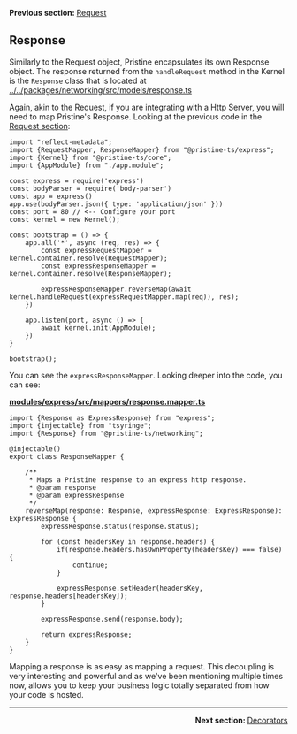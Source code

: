 <p>
   <strong>Previous section: </strong> <a href="docs/getting-started/03-controllers/02.request.md">Request</a>
</p>


Response
-------

Similarly to the Request object, Pristine encapsulates its own Response object. The response returned from the `handleRequest` method in the Kernel is the `Response` class that is
located at [../../packages/networking/src/models/response.ts](../../packages/networking/src/models/response.ts)

Again, akin to the Request, if you are integrating with a Http Server, you will need to map Pristine's Response. Looking at the previous code in the [Request section](02.request.md):

```
import "reflect-metadata";
import {RequestMapper, ResponseMapper} from "@pristine-ts/express";
import {Kernel} from "@pristine-ts/core";
import {AppModule} from "./app.module";

const express = require('express')
const bodyParser = require('body-parser')
const app = express()
app.use(bodyParser.json({ type: 'application/json' }))
const port = 80 // <-- Configure your port
const kernel = new Kernel();

const bootstrap = () => {
    app.all('*', async (req, res) => {
        const expressRequestMapper = kernel.container.resolve(RequestMapper);
        const expressResponseMapper = kernel.container.resolve(ResponseMapper);

        expressResponseMapper.reverseMap(await kernel.handleRequest(expressRequestMapper.map(req)), res);
    })

    app.listen(port, async () => {
        await kernel.init(AppModule);
    })
}

bootstrap();
```

You can see the `expressResponseMapper`. Looking deeper into the code, you can see:

**[modules/express/src/mappers/response.mapper.ts](modules/express/src/mappers/response.mapper.ts)**

```
import {Response as ExpressResponse} from "express";
import {injectable} from "tsyringe";
import {Response} from "@pristine-ts/networking";

@injectable()
export class ResponseMapper {

    /**
     * Maps a Pristine response to an express http response.
     * @param response
     * @param expressResponse
     */
    reverseMap(response: Response, expressResponse: ExpressResponse): ExpressResponse {
        expressResponse.status(response.status);

        for (const headersKey in response.headers) {
            if(response.headers.hasOwnProperty(headersKey) === false) {
                continue;
            }

            expressResponse.setHeader(headersKey, response.headers[headersKey]);
        }

        expressResponse.send(response.body);

        return expressResponse;
    }
}

```

Mapping a response is as easy as mapping a request. This decoupling is very interesting and powerful and as we've been mentioning multiple times now, allows you to keep your business logic totally separated from how your code is hosted.


---

<p align="right">
    <strong>Next section: </strong> <a href="docs/getting-started/03-controllers/04.decorators.md">Decorators</a>
</p>

